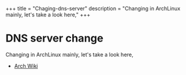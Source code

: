+++
title = "Chaging-dns-server"
description = "Changing in ArchLinux mainly, let's take a look here,"
+++

# DNS server change

Changing in ArchLinux mainly, let's take a look here,

- [Arch Wiki](https://wiki.archlinux.org/title/Domain_name_resolution#Overwriting_of_/etc/resolv.conf)

